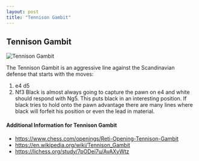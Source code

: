 ```yaml
---
layout: post
title: "Tennison Gambit"
---
```


## Tennison Gambit

![Tennison Gambit](https://www.thechesswebsite.com/wp-content/uploads/2017/03/tennison-gambit-1.jpg)

The Tennison Gambit is an aggressive line against the Scandinavian defense that starts with the moves:
1. e4 d5
2. Nf3
Black is almost always going to capture the pawn on e4 and white should respond with Ng5. This puts black in an interesting position. If black tries to hold onto the pawn advantage there are many lines where black will forfeit his position or even the lead in material.


#### Additional Information for Tennison Gambit

- https://www.chess.com/openings/Reti-Opening-Tennison-Gambit
- https://en.wikipedia.org/wiki/Tennison_Gambit
- https://lichess.org/study/7pODei7u/AvAXyWtz
